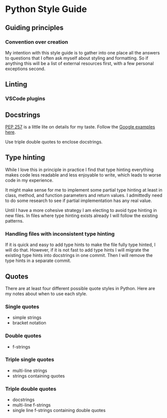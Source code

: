 # Python Style Guide

<!-- TODO: need to incorporate previous work version of this document -->

## Guiding principles

### Convention over creation

My intention with this style guide is to gather into one place all the answers to questions that I often ask myself about styling and formatting. So if anything this will be a list of external resources first, with a few personal exceptions second.

## Linting

### VSCode plugins

<!-- TODO: need to look into this and pick one of these once and for all -->

## Docstrings

[PEP 257](https://www.python.org/dev/peps/pep-0257/) is a little lite on details for my taste. Follow the [Google examples here](https://sphinxcontrib-napoleon.readthedocs.io/en/latest/example_google.html).

Use triple double quotes to enclose docstrings.

## Type hinting

While I love this in principle in practice I find that type hinting everything makes code less readable and less enjoyable to write, which leads to worse code in my experience.

It might make sense for me to implement some partial type hinting at least in class, method, and function parameters and return values. I admittedly need to do some research to see if partial implementation has any real value.

Until I have a more cohesive strategy I am electing to avoid type hinting in new files. In files where type hinting exists already I will follow the existing patterns.

### Handling files with inconsistent type hinting

If it is quick and easy to add type hints to make the file fully type hinted, I will do that. However, if it is not fast to add type hints I will migrate the existing type hints into docstrings in one commit. Then I will remove the type hints in a separate commit.

## Quotes

There are at least four different possible quote styles in Python. Here are my notes about when to use each style.

### Single quotes

- simple strings
- bracket notation

### Double quotes

- f-strings

### Triple single quotes

- multi-line strings
- strings containing quotes

### Triple double quotes

- docstrings
- multi-line f-strings
- single line f-strings containing double quotes
